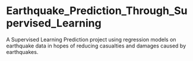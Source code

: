 # Earthquake_Prediction_Through_Supervised_Learning
A Supervised Learning Prediction project using regression models on earthquake data in hopes of reducing casualties and damages caused by earthquakes.
